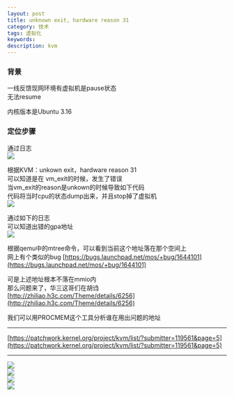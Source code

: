 ```yaml
---
layout: post
title: unknown exit, hardware reason 31
category: 技术
tags: 虚拟化
keywords: 
description: kvm
---
```


### 背景 ###

一线反馈现网环境有虚拟机是pause状态  
无法resume  

内核版本是Ubuntu 3.16

### 定位步骤 ###

通过日志  
![](http://i.imgur.com/LUYcS5Y.png)

根据KVM：unkown exit，hardware reason 31  
可以知道是在 vm_exit的时候，发生了错误  
当vm_exit的reason是unkown的时候导致如下代码  
代码将当时cpu的状态dump出来，并且stop掉了虚拟机  
![](http://i.imgur.com/CPaxLvO.png)

通过如下的日志  
可以知道出错的gpa地址  
![](http://i.imgur.com/59NWCCK.png)

根据qemu中的mtree命令，可以看到当前这个地址落在那个空间上  
网上有个类似的bug
[https://bugs.launchpad.net/mos/+bug/1644101](https://bugs.launchpad.net/mos/+bug/1644101)

可是上述地址根本不落在mmio内  
那么问题来了，华三这哥们在胡诌  
[http://zhiliao.h3c.com/Theme/details/6256](http://zhiliao.h3c.com/Theme/details/6256)

我们可以用PROCMEM这个工具分析谁在用出问题的地址  

----------

[https://patchwork.kernel.org/project/kvm/list/?submitter=119561&page=5](https://patchwork.kernel.org/project/kvm/list/?submitter=119561&page=5)

----------

![](https://i.imgur.com/eBqO1Hx.png)  
![](https://i.imgur.com/FHLHv6n.png)  
![](https://i.imgur.com/IyEcGs5.png)  
![](https://i.imgur.com/VgaMIHf.png)

